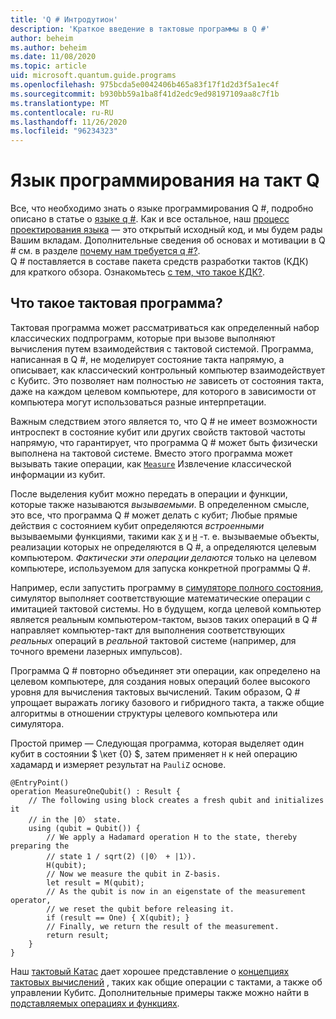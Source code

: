 ```yaml
---
title: 'Q # Интродутион'
description: 'Краткое введение в тактовые программы в Q #'
author: beheim
ms.author: beheim
ms.date: 11/08/2020
ms.topic: article
uid: microsoft.quantum.guide.programs
ms.openlocfilehash: 975bcda5e0042406b465a83f17f1d2d3f5a1ec4f
ms.sourcegitcommit: b930bb59a1ba8f41d2edc9ed98197109aa8c7f1b
ms.translationtype: MT
ms.contentlocale: ru-RU
ms.lasthandoff: 11/26/2020
ms.locfileid: "96234323"
---
```

# <a name="q-quantum-programming-language"></a>Язык программирования на такт Q #

Все, что необходимо знать о языке программирования Q #, подробно описано в статье о [языке q #](xref:microsoft.quantum.qsharp.index). Как и все остальное, наш [процесс проектирования языка](https://github.com/microsoft/qsharp-language#q-language-and-core-libraries-design) — это открытый исходный код, и мы будем рады Вашим вкладам.
Дополнительные сведения об основах и мотивации в Q # см. в разделе [почему нам требуется q #?](https://devblogs.microsoft.com/qsharp/why-do-we-need-q/).  
Q # поставляется в составе пакета средств разработки тактов (КДК) для краткого обзора. Ознакомьтесь [с тем, что такое КДК?](xref:microsoft.quantum.overview.q-sharp). 

## <a name="what-is-a-quantum-program"></a>Что такое тактовая программа?

Тактовая программа может рассматриваться как определенный набор классических подпрограмм, которые при вызове выполняют вычисления путем взаимодействия с тактовой системой. Программа, написанная в Q #, не моделирует состояние такта напрямую, а описывает, как классический контрольный компьютер взаимодействует с Кубитс.
Это позволяет нам полностью *не* зависеть от состояния такта, даже на каждом целевом компьютере, для которого в зависимости от компьютера могут использоваться разные интерпретации. 

Важным следствием этого является то, что Q # не имеет возможности интроспект в состояние кубит или других свойств тактовой частоты напрямую, что гарантирует, что программа Q # может быть физически выполнена на тактовой системе.
Вместо этого программа может вызывать такие операции, как [`Measure`](xref:Microsoft.Quantum.Intrinsic.Measure) Извлечение классической информации из кубит.

После выделения кубит можно передать в операции и функции, которые также называются *вызываемыми*. В определенном смысле, это все, что программа Q # может делать с кубит; Любые прямые действия с состоянием кубит определяются *встроенными* вызываемыми функциями, такими как [`X`](xref:Microsoft.Quantum.Intrinsic.X) и [`H`](xref:Microsoft.Quantum.Intrinsic.H) -т. е. вызываемые объекты, реализации которых не определяются в Q #, а определяются целевым компьютером. *Фактически эти операции делаются* только на целевом компьютере, используемом для запуска конкретной программы Q #.

Например, если запустить программу в [симуляторе полного состояния](xref:microsoft.quantum.machines.full-state-simulator), симулятор выполняет соответствующие математические операции с имитацией тактовой системы.
Но в будущем, когда целевой компьютер является реальным компьютером-тактом, вызов таких операций в Q # направляет компьютер-такт для выполнения соответствующих *реальных* операций в *реальной* тактовой системе (например, для точного времени лазерных импульсов).

Программа Q # повторно объединяет эти операции, как определено на целевом компьютере, для создания новых операций более высокого уровня для вычисления тактовых вычислений.
Таким образом, Q # упрощает выражать логику базового и гибридного такта, а также общие алгоритмы в отношении структуры целевого компьютера или симулятора.

Простой пример — Следующая программа, которая выделяет один кубит в состоянии $ \кет {0} $, затем применяет `H` к ней операцию хадамард и измеряет результат на `PauliZ` основе.

```qsharp
@EntryPoint()
operation MeasureOneQubit() : Result {
    // The following using block creates a fresh qubit and initializes it
    // in the |0〉 state.
    using (qubit = Qubit()) {
        // We apply a Hadamard operation H to the state, thereby preparing the
        // state 1 / sqrt(2) (|0〉 + |1〉).
        H(qubit);
        // Now we measure the qubit in Z-basis.
        let result = M(qubit);
        // As the qubit is now in an eigenstate of the measurement operator,
        // we reset the qubit before releasing it.
        if (result == One) { X(qubit); }
        // Finally, we return the result of the measurement.
        return result;
    }
}
```

Наш [тактовый Катас](https://github.com/microsoft/QuantumKatas#introduction) дает хорошее представление о [концепциях тактовых вычислений](https://github.com/microsoft/QuantumKatas#quantum-computing-concepts-qubits-and-gates) , таких как общие операции с тактами, а также об управлении Кубитс. Дополнительные примеры также можно найти в [подставляемых операциях и функциях](xref:microsoft.quantum.libraries.standard.prelude).



